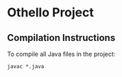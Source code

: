 # Othello Project

## Compilation Instructions

To compile all Java files in the project:
```
javac *.java
```